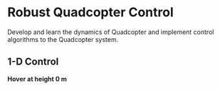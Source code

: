 # Robust Quadcopter Control
Develop and learn the dynamics of Quadcopter and implement control algorithms to the Quadcopter system.
## 1-D Control
**Hover at height 0 m**
